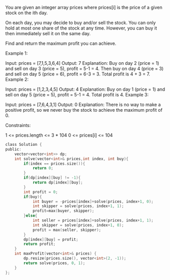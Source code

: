 You are given an integer array prices where prices[i] is the price of a given stock on the ith day.

On each day, you may decide to buy and/or sell the stock. You can only hold at most one share of the stock at any time. However, you can buy it then immediately sell it on the same day.

Find and return the maximum profit you can achieve.

Example 1:

Input: prices = [7,1,5,3,6,4]
Output: 7
Explanation: Buy on day 2 (price = 1) and sell on day 3 (price = 5), profit = 5-1 = 4.
Then buy on day 4 (price = 3) and sell on day 5 (price = 6), profit = 6-3 = 3.
Total profit is 4 + 3 = 7.
Example 2:

Input: prices = [1,2,3,4,5]
Output: 4
Explanation: Buy on day 1 (price = 1) and sell on day 5 (price = 5), profit = 5-1 = 4.
Total profit is 4.
Example 3:

Input: prices = [7,6,4,3,1]
Output: 0
Explanation: There is no way to make a positive profit, so we never buy the stock to achieve the maximum profit of 0.

Constraints:

1 <= prices.length <= 3 * 104
0 <= prices[i] <= 104

```c
class Solution {
public:
    vector<vector<int>> dp; 
    int solve(vector<int>& prices,int index, int buy){
        if(index == prices.size()){
            return 0;
        }
        if(dp[index][buy] != -1){
            return dp[index][buy];
        }
        int profit = 0;
        if(buy){
            int buyer = -prices[index]+solve(prices, index+1, 0);
            int skipper = solve(prices, index+1, 1);
            profit=max(buyer, skipper);
        }else{
            int seller = prices[index]+solve(prices, index+1, 1);
            int skipper = solve(prices, index+1, 0);
            profit = max(seller, skipper);
        }
        dp[index][buy] = profit;
        return profit;
    }
    int maxProfit(vector<int>& prices) {
        dp.resize(prices.size(), vector<int>(2, -1));
        return solve(prices, 0, 1);
    }
};
```
